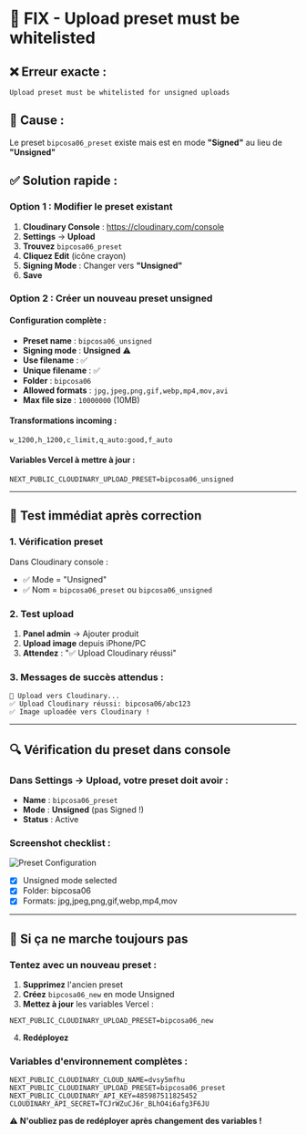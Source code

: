 # 🚨 FIX - Upload preset must be whitelisted

## ❌ **Erreur exacte :**
```
Upload preset must be whitelisted for unsigned uploads
```

## 🎯 **Cause :**
Le preset `bipcosa06_preset` existe mais est en mode **"Signed"** au lieu de **"Unsigned"**

## ✅ **Solution rapide :**

### **Option 1 : Modifier le preset existant**
1. **Cloudinary Console** : https://cloudinary.com/console
2. **Settings** → **Upload**
3. **Trouvez** `bipcosa06_preset`
4. **Cliquez Edit** (icône crayon)
5. **Signing Mode** : Changer vers **"Unsigned"**
6. **Save**

### **Option 2 : Créer un nouveau preset unsigned**

#### **Configuration complète :**
- **Preset name** : `bipcosa06_unsigned`
- **Signing mode** : **Unsigned** ⚠️
- **Use filename** : ✅
- **Unique filename** : ✅
- **Folder** : `bipcosa06`
- **Allowed formats** : `jpg,jpeg,png,gif,webp,mp4,mov,avi`
- **Max file size** : `10000000` (10MB)

#### **Transformations incoming :**
```
w_1200,h_1200,c_limit,q_auto:good,f_auto
```

#### **Variables Vercel à mettre à jour :**
```env
NEXT_PUBLIC_CLOUDINARY_UPLOAD_PRESET=bipcosa06_unsigned
```

---

## 🧪 **Test immédiat après correction**

### **1. Vérification preset**
Dans Cloudinary console :
- ✅ Mode = "Unsigned"
- ✅ Nom = `bipcosa06_preset` ou `bipcosa06_unsigned`

### **2. Test upload**
1. **Panel admin** → Ajouter produit
2. **Upload image** depuis iPhone/PC
3. **Attendez** : "✅ Upload Cloudinary réussi"

### **3. Messages de succès attendus :**
```
🔄 Upload vers Cloudinary...
✅ Upload Cloudinary réussi: bipcosa06/abc123
✅ Image uploadée vers Cloudinary !
```

---

## 🔍 **Vérification du preset dans console**

### **Dans Settings → Upload, votre preset doit avoir :**
- **Name** : `bipcosa06_preset`
- **Mode** : **Unsigned** (pas Signed !)
- **Status** : Active

### **Screenshot checklist :**
![Preset Configuration](exemple)
- [x] Unsigned mode selected
- [x] Folder: bipcosa06
- [x] Formats: jpg,jpeg,png,gif,webp,mp4,mov

---

## 🚨 **Si ça ne marche toujours pas**

### **Tentez avec un nouveau preset :**
1. **Supprimez** l'ancien preset
2. **Créez** `bipcosa06_new` en mode Unsigned
3. **Mettez à jour** les variables Vercel :
```
NEXT_PUBLIC_CLOUDINARY_UPLOAD_PRESET=bipcosa06_new
```
4. **Redéployez**

### **Variables d'environnement complètes :**
```env
NEXT_PUBLIC_CLOUDINARY_CLOUD_NAME=dvsy5mfhu
NEXT_PUBLIC_CLOUDINARY_UPLOAD_PRESET=bipcosa06_preset
NEXT_PUBLIC_CLOUDINARY_API_KEY=485987511825452
CLOUDINARY_API_SECRET=TCJrWZuCJ6r_BLhO4i6afg3F6JU
```

⚠️ **N'oubliez pas de redéployer après changement des variables !**